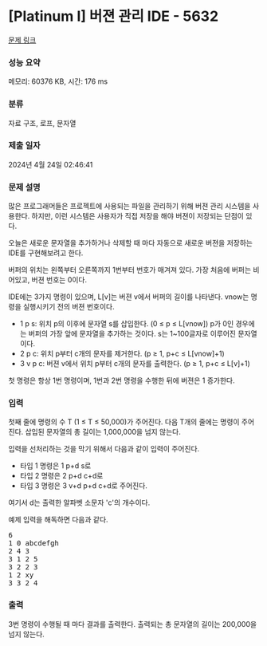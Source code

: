 # [Platinum I] 버젼 관리 IDE - 5632 

[문제 링크](https://www.acmicpc.net/problem/5632) 

### 성능 요약

메모리: 60376 KB, 시간: 176 ms

### 분류

자료 구조, 로프, 문자열

### 제출 일자

2024년 4월 24일 02:46:41

### 문제 설명

<p>많은 프로그래머들은 프로젝트에 사용되는 파일을 관리하기 위해 버젼 관리 시스템을 사용한다. 하지만, 이런 시스템은 사용자가 직접 저장을 해야 버젼이 저장되는 단점이 있다.</p>

<p>오늘은 새로운 문자열을 추가하거나 삭제할 때 마다 자동으로 새로운 버젼을 저장하는 IDE를 구현해보려고 한다.</p>

<p>버퍼의 위치는 왼쪽부터 오른쪽까지 1번부터 번호가 매겨져 있다. 가장 처음에 버퍼는 비어있고, 버젼 번호는 0이다.</p>

<p>IDE에는 3가지 명령이 있으며, L[v]는 버젼 v에서 버퍼의 길이를 나타낸다. vnow는 명령을 실행시키기 전의 버젼 번호이다.</p>

<ul>
	<li>1 p s: 위치 p의 이후에 문자열 s를 삽입한다. (0 ≤ p ≤ L[vnow]) p가 0인 경우에는 버퍼의 가장 앞에 문자열을 추가하는 것이다. s는 1~100글자로 이루어진 문자열이다.</li>
	<li>2 p c: 위치 p부터 c개의 문자를 제거한다. (p ≥ 1, p+c ≤ L[vnow]+1)</li>
	<li>3 v p c: 버젼 v에서 위치 p부터 c개의 문자를 출력한다. (p ≥ 1, p+c ≤ L[v]+1)</li>
</ul>

<p>첫 명령은 항상 1번 명령이며, 1번과 2번 명령을 수행한 뒤에 버젼은 1 증가한다.</p>

### 입력 

 <p>첫째 줄에 명령의 수 T (1 ≤ T ≤ 50,000)가 주어진다. 다음 T개의 줄에는 명령이 주어진다. 삽입된 문자열의 총 길이는 1,000,000을 넘지 않는다.</p>

<p>입력을 선처리하는 것을 막기 위해서 다음과 같이 입력이 주어진다.</p>

<ul>
	<li>타입 1 명령은 1 p+d s로</li>
	<li>타입 2 명령은 2 p+d c+d로</li>
	<li>타입 3 명령은 3 v+d p+d c+d로 주어진다.</li>
</ul>

<p>여기서 d는 출력한 알파벳 소문자 'c'의 개수이다.</p>

<p>예제 입력을 해독하면 다음과 같다.</p>

<pre>6
1 0 abcdefgh
2 4 3
3 1 2 5
3 2 2 3
1 2 xy
3 3 2 4</pre>

### 출력 

 <p>3번 명령이 수행될 때 마다 결과를 출력한다. 출력되는 총 문자열의 길이는 200,000을 넘지 않는다.</p>

